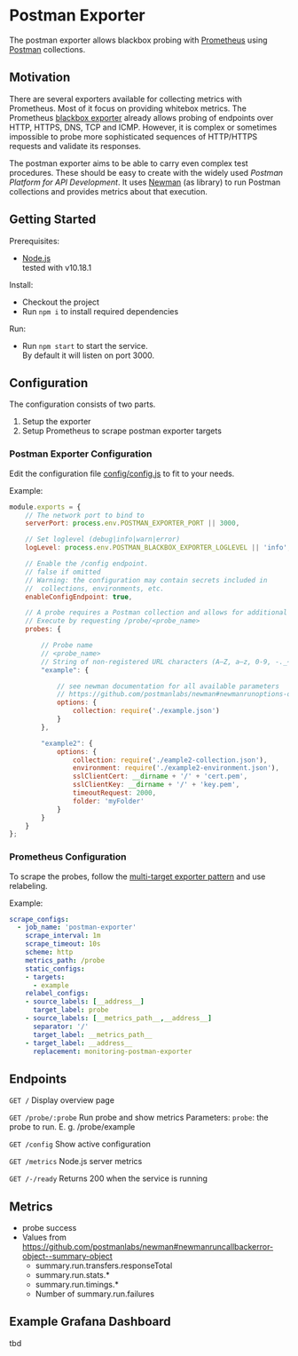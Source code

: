 # Postman Exporter

The postman exporter allows blackbox probing with [Prometheus](https://prometheus.io/) using [Postman](https://www.postman.com/) collections.

## Motivation

There are several exporters available for collecting metrics with Prometheus. Most of it focus on providing whitebox metrics. The Prometheus [blackbox exporter](https://github.com/prometheus/blackbox_exporter) already allows probing of endpoints over HTTP, HTTPS, DNS, TCP and ICMP. However, it is complex or sometimes impossible to probe more sophisticated sequences of HTTP/HTTPS requests and validate its responses.

The postman exporter aims to be able to carry even complex test procedures. These should be easy to create with the widely used *Postman Platform for API Development*. It uses [Newman](https://github.com/postmanlabs/newman) (as library) to run Postman collections and provides metrics about that execution.

## Getting Started

Prerequisites:

* [Node.js](https://nodejs.org/)  
  tested with v10.18.1

Install: 

* Checkout the project
* Run `npm i` to install required dependencies

Run: 

* Run `npm start` to start the service.  
By default it will listen on port 3000.

## Configuration

The configuration consists of two parts.

1. Setup the exporter
2. Setup Prometheus to scrape postman exporter targets 

### Postman Exporter Configuration

Edit the configuration file [config/config.js](config/config.js) to fit to your needs.

Example:

```javascript
module.exports = {
    // The network port to bind to
    serverPort: process.env.POSTMAN_EXPORTER_PORT || 3000,

    // Set loglevel (debug|info|warn|error)
    logLevel: process.env.POSTMAN_BLACKBOX_EXPORTER_LOGLEVEL || 'info',

    // Enable the /config endpoint. 
    // false if omitted
    // Warning: the configuration may contain secrets included in 
    //  collections, environments, etc. 
    enableConfigEndpoint: true,

    // A probe requires a Postman collection and allows for additional options. 
    // Execute by requesting /probe/<probe_name>
    probes: {

        // Probe name
        // <probe_name>
        // String of non-registered URL characters (A–Z, a–z, 0-9, -._~)
        "example": {

            // see newman documentation for all available parameters
            // https://github.com/postmanlabs/newman#newmanrunoptions-object--callback-function--run-eventemitter
            options: {
                collection: require('./example.json')
            }
        },

        "example2": {
            options: {
                collection: require('./eample2-collection.json'),
                environment: require('./example2-environment.json'),
                sslClientCert: __dirname + '/' + 'cert.pem',
                sslClientKey: __dirname + '/' + 'key.pem',
                timeoutRequest: 2000,
                folder: 'myFolder'
            }
        }
    }
};
```

### Prometheus Configuration

To scrape the probes, follow the [multi-target exporter pattern](https://prometheus.io/docs/guides/multi-target-exporter/) and use relabeling.

Example:

```yaml
scrape_configs:
  - job_name: 'postman-exporter'
    scrape_interval: 1m
    scrape_timeout: 10s
    scheme: http
    metrics_path: /probe
    static_configs:
    - targets:
      - example
    relabel_configs:
    - source_labels: [__address__]
      target_label: probe
    - source_labels: [__metrics_path__,__address__]
      separator: '/'
      target_label: __metrics_path__
    - target_label: __address__
      replacement: monitoring-postman-exporter
```

## Endpoints

`GET /`
Display overview page

`GET /probe/:probe`
Run probe and show metrics
Parameters:
`probe`: the probe to run. E. g. /probe/example

`GET /config`
Show active configuration

`GET /metrics`
Node.js server metrics

`GET /-/ready`
Returns 200 when the service is running


## Metrics

* probe success
* Values from https://github.com/postmanlabs/newman#newmanruncallbackerror-object--summary-object
  * summary.run.transfers.responseTotal
  * summary.run.stats.*
  * summary.run.timings.*
  * Number of summary.run.failures

## Example Grafana Dashboard

tbd

